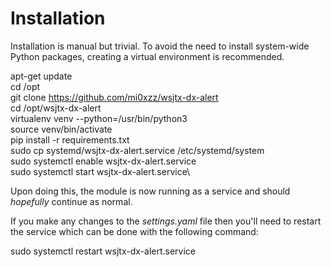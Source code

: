 # Installation

Installation is manual but trivial. To avoid the need to install system-wide Python packages, creating a virtual environment is recommended.

apt-get update\
cd /opt\
git clone https://github.com/mi0xzz/wsjtx-dx-alert \
cd /opt/wsjtx-dx-alert\
virtualenv venv --python=/usr/bin/python3\
source venv/bin/activate\
pip install -r requirements.txt\
sudo cp systemd/wsjtx-dx-alert.service /etc/systemd/system\
sudo systemctl enable wsjtx-dx-alert.service\
sudo systemctl start wsjtx-dx-alert.service\

Upon doing this, the module is now running as a service and should _hopefully_ continue as normal.

If you make any changes to the _settings.yaml_ file then you'll need to restart the service which can be done with the following command:

sudo systemctl restart wsjtx-dx-alert.service
